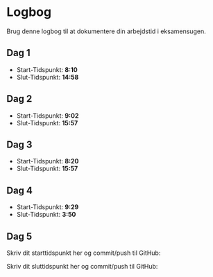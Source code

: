 # Logbog
Brug denne logbog til at dokumentere din arbejdstid i eksamensugen.

## Dag 1

- Start-Tidspunkt: **8:10**
- Slut-Tidspunkt: **14:58**

## Dag 2


- Start-Tidspunkt: **9:02**
- Slut-Tidspunkt: **15:57**

## Dag 3

- Start-Tidspunkt: **8:20**
- Slut-Tidspunkt: **15:57**

## Dag 4

- Start-Tidspunkt: **9:29**
- Slut-Tidspunkt: **3:50**

## Dag 5
Skriv dit starttidspunkt her og commit/push til GitHub: 

Skriv dit sluttidspunkt her og commit/push til GitHub: 
